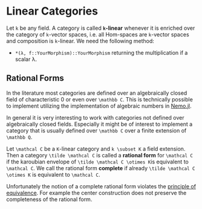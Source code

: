 # Linear Categories

Let ``k`` be any field. A category is called __``k``-linear__ whenever it is enriched over the category of ``k``-vector spaces, i.e. all Hom-spaces are ``k``-vector spaces and composition is ``k``-linear. We need the following method:

- `*(λ, f::YourMorphism)::YourMorphism` returning the multiplication if a scalar λ.

## Rational Forms

In the literature most categories are defined over an algebraically closed field of characteristic 0 or even over ``\mathbb C``. This is technically possible to implement utilizing the implementation of algebraic numbers in [Nemo.jl](http://nemocas.github.io/Nemo.jl/dev/algebraic/).

In general it is very interesting to work with categories not defined over algebraically closed fields. Especially it might be of interest to implement a category that is usually defined over ``\mathbb C`` over a finite extension of ``\mathbb Q``. 

Let ``\mathcal C`` be a ``K``-linear category and ``k \subset K`` a field extension. Then a category ``\tilde \mathcal C`` is called a __rational form__ for ``\mathcal C`` if the karoubian envelope of ``\tilde \mathcal C \otimes K``is equivalent to ``\mathcal C``. We call the rational form __complete__ if already ``\tilde \mathcal C \otimes K`` is equivalent to ``\mathcal C``.

Unfortunately the notion of a complete rational form violates the [principle of equivalence](https://ncatlab.org/nlab/show/principle+of+equivalence). For example the center construction does not preserve the completeness of the rational form. 

